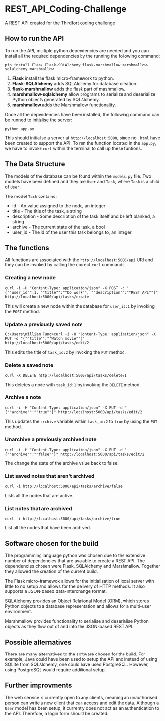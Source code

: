 # REST_API_Coding-Challenge
A REST API created for the Thirdfort coding challenge

## How to run the API
To run the API, multiple python dependencies are needed and you can install all the required dependencies by the running the following command:
```
pip install Flask Flask-SQLAlchemy flask-marshmallow marshmallow-sqlalchemy marshmallow
```
1.  **Flask** install the flask micro-framework to python.
2.  **Flask-SQLAlchemy** adds SQLAlchemy for database creation.
3.  **flask-marshmallow** adds the flask part of mashmallow.
4.  **marshmallow-sqlalchemy** allow programs to serialize and deserialize Python objects generated by SQLAlchemy.
5.  **marshmallow** adds the Marshmallow functionality.

Once all the dependencies have been installed, the following command can be runned to initialise the server:
```
python app.py
```
This should initialise a server at `http://localhost:5000`, since no `.html` have been created to support the API. To run the function located in the `app.py`, we have to invoke `curl` within the terminal to call up these funtions.

## The Data Structure
The models of the database can be found within the `models.py` file. Two models have been defined and they are `User` and `Task`, where `Task` is a child of `User`.

The model `Task` contains:
* id - An value assigned to the node, an integer
* title - The title of the task, a string
* description - Some description of the task itself and be left blanked, a string
* archive - The current state of the task, a bool
* user_id - The id of the user this task belongs to, an integer

## The functions
All functions are associated with the `http://localhost:5000/api` URI and they can be invoked by calling the correct `curl` commands.

### Creating a new node
```
curl -i -H "Content-Type: application/json" -X POST -d "{""user_id"":1, ""title"":""Do work"", ""description"":""REST API""}" http://localhost:5000/api/tasks/create
```
This will create a new node within the database for `user_id:1` by invoking the `POST` method.

### Update a previously saved note
```
C:\Users\William Fung>curl -i -H "Content-Type: application/json" -X PUT -d "{""title"":""Watch movie""}" http://localhost:5000/api/tasks/edit/2
```
This edits the title of `task_id:2` by invoking the `PUT` method.

### Delete a saved note
```
curl -X DELETE http://localhost:5000/api/tasks/delete/1
```
This deletes a node with `task_id:1` by invoking the `DELETE` method.

### Archive a note
```
curl -i -H "Content-Type: application/json" -X PUT -d "{""archive"":""true""}" http://localhost:5000/api/tasks/edit/2
```
This updates the `archive` variable within `task_id:2` to `true` by using the `PUT` method. 

### Unarchive a previously archived note
```
curl -i -H "Content-Type: application/json" -X PUT -d "{""archive"":""false""}" http://localhost:5000/api/tasks/edit/2
```
The change the state of the archive value back to false.

### List saved notes that aren't archived
```
curl -i http://localhost:5000/api/tasks/archive/false
```
Lists all the nodes that are active.

### List notes that are archived
```
curl -i http://localhost:5000/api/tasks/archive/true
```
List all the nodes that have been archived.

## Software chosen for the build
The programming language python was chosen due to the extensive number of dependencies that are avaiable to create a REST API. The dependencies chosen were Flask, SQLAlchemy and Marshmallow. Together they allowed the creation of the current build.

The Flask micro-framewok allows for the initialisation of local server with little to no setup and allows for the delivery of HTTP methods. It also supports a JSON-based data-interchange format.

SQLAlchemy provides an Object Relational Model (ORM), which stores Python objects to a database representation and allows for a multi-user environment.

Marshmallow provides functionality to serialise and deserialise Python objects as they flow out of and into the JSON-based REST API.

## Possible alternatives
There are many alternatives to the software chosen for the build. For example, Java could have been used to setup the API and instead of using SQLite from SQLAlchemy, one could have used PostgreSQL. However, using PostgreSQL would require additional setup.

## Further improvments
The web service is currently open to any clients, meaning an unauthorised person can write a new client that can access and edit the data. Although a `User` model has been setup, it currently does not act as an authentication to the API. Therefore, a login form should be created.

